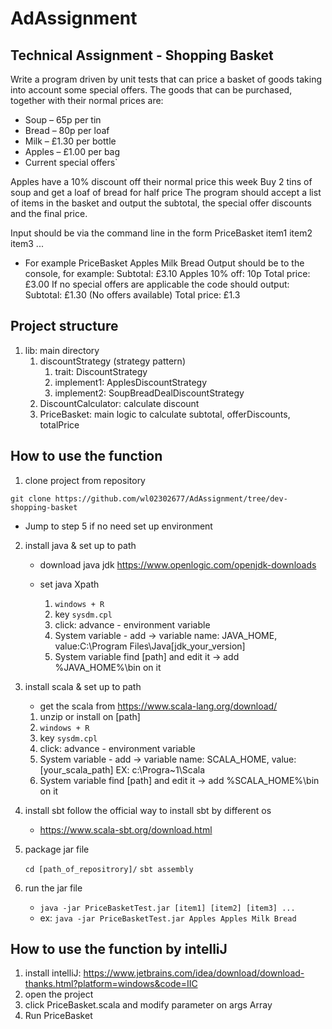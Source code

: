 # AdAssignment
## Technical Assignment - Shopping Basket
Write a program driven by unit tests that can price a basket of goods taking into account some special offers.
The goods that can be purchased, together with their normal prices are:

* Soup – 65p per tin
* Bread – 80p per loaf
* Milk – £1.30 per bottle
* Apples – £1.00 per bag
* Current special offers`

Apples have a 10% discount off their normal price this week
Buy 2 tins of soup and get a loaf of bread for half price
The program should accept a list of items in the basket and output the subtotal, the special offer discounts and the final price.

Input should be via the command line in the form PriceBasket item1 item2 item3 ...

* For example
PriceBasket Apples Milk Bread
Output should be to the console, for example:
Subtotal: £3.10
Apples 10% off: 10p
Total price: £3.00
If no special offers are applicable the code should output:
Subtotal: £1.30
(No offers available)
Total price: £1.3

## Project structure
1. lib: main directory
   1. discountStrategy (strategy pattern)
      1. trait: DiscountStrategy
      2. implement1: ApplesDiscountStrategy
      3. implement2: SoupBreadDealDiscountStrategy
   2. DiscountCalculator: calculate discount 
   3. PriceBasket: main logic to calculate subtotal, offerDiscounts, totalPrice

## How to use the function

1. clone project from repository

`git clone https://github.com/wl02302677/AdAssignment/tree/dev-shopping-basket`

- Jump to step 5 if no need set up environment
2. install java & set up to path

   - download java jdk
   https://www.openlogic.com/openjdk-downloads
    
   - set java Xpath 
    
     1. `windows + R`
     2. key `sysdm.cpl`
     3. click: advance - environment variable
     4. System variable - add -> variable name: JAVA_HOME, value:C:\Program Files\Java\[jdk_your_version]
     5. System variable find [path] and edit it -> add %JAVA_HOME%\bin on it
3. install scala & set up to path
    - get the scala from https://www.scala-lang.org/download/
     1. unzip or install on [path]
     2. `windows + R`
     3. key `sysdm.cpl`
     4. click: advance - environment variable
     5. System variable - add -> variable name: SCALA_HOME, value:[your_scala_path] EX: c:\Progra~1\Scala
     6. System variable find [path] and edit it -> add %SCALA_HOME%\bin on it
4. install sbt
follow the official way to install sbt by different os
   - https://www.scala-sbt.org/download.html

5. package jar file
    
    `cd [path_of_repositrory]/`
    ` sbt assembly `

6. run the jar file
    - `java -jar PriceBasketTest.jar [item1] [item2] [item3] ...`
    - ex: `java -jar PriceBasketTest.jar Apples Apples Milk Bread`


## How to use the function by intelliJ
1. install intelliJ: https://www.jetbrains.com/idea/download/download-thanks.html?platform=windows&code=IIC
2. open the project
3. click PriceBasket.scala and modify parameter on args Array
4. Run PriceBasket
